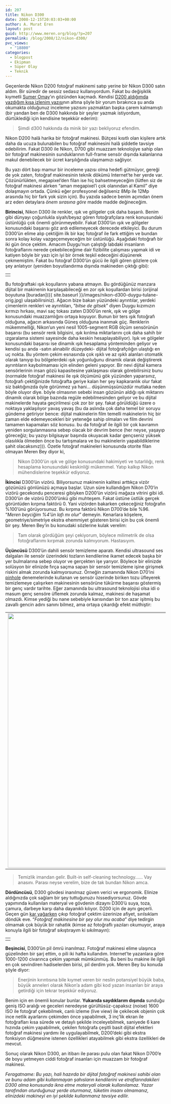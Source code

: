 ```yaml
---
id: 207
title: Nikon D300
date: 2008-12-15T20:03:03+00:00
author: A. Murat Eren
layout: post
guid: http://www.meren.org/blog/?p=207
permalink: /blog/2008/12/nikon-d300/
pvc_views:
  - "18800"
categories:
  - blogpost
  - Ekipman
  - Süper Olay
  - Teknik
---
```

Geçenlerde Nikon D200 fotoğraf makinemi satıp yerine bir Nikon D300 satın aldım. Bir süredir de sessiz sedasız kullanıyordum. Fakat bu değişiklik kıymetli [Sumer Omay](http://bizantin.blogspot.com/ "Bizans Notları")&#8216;ın gözünden kaçmadı. Kendisi [D200 aldığımda yazdığım kısa izlenim yazısı](http://www.meren.org/blog/2006/11/nikon-d200/ "Nikon D200")nın altına şöyle bir yorum bırakınca şu anda okumakta olduğunuz inceleme yazısını yazmaktan başka çarem kalmamıştı (bir yandan ben de D300 hakkında bir şeyler yazmak istiyordum, dürtüklediği için kendisine teşekkür ederim):

> Şimdi d300 hakkında da minik bir yazı bekliyoruz efendim.

Nikon D200 halâ harika bir fotoğraf makinesi. Bütçesi kısıtlı olan kişilere artık daha da ucuza bulunabilen bu fotoğraf makinesini halâ şiddetle tavsiye edebilirim. Fakat D300 ile Nikon, D700 gibi muazzam teknolojiye sahip olan bir fotoğraf makinesinin sunduklarının full-frame sensör dışında kalanlarına makul denebilecek bir ücret karşılığında ulaşmamızı sağlıyor.

Bu yazı dört başı mamur bir inceleme yazısı olma hedefi gütmüyor, gereği de yok zaten, fotoğraf makinesinin teknik dökümü Internet&#8217;te her yerde var. Çözünürlükten, megapixel&#8217;den filan ise hiç bahsetmeyeceğim (lütfen siz de fotoğraf makinesi alırken &#8220;aman megapixel&#8217;i çok olanından al Kamil&#8221; diye dolaşmayın ortada. Çünkü eğer profesyonel değilseniz 8Mp ile 12Mp arasında hiç bir fark yok sizin için). Bu yazıda sadece benim açımdan önem arz eden detaylara _önem sırasına göre_ madde madde değineceğim.

**Birincisi**, Nikon D300 ile renkler, ışık ve gölgeler çok daha başarılı. Benim gibi dünyayı çoğunlukla siyah/beyaz gören fotoğrafçılara renk konusundaki üstünlüğü çok önemli görünmeyebilir. Fakat D300&#8217;ün ışık ve gölgeler konusundaki başarısı göz ardı edilemeyecek derecede etkileyici. Bu durum D300&#8217;ün elime alıp çektiğim ilk bir kaç fotoğraf ile fark ettiğim ve bundan sonra kolay kolay vazgeçemeyeceğim bir üstünlüğü. Aşağıdaki fotoğrafı bir iki gün önce çektim. Amacım Duygu&#8217;nun çalıştığı labdaki insanların fotoğraflarını nerede çekebileceğime dair fizibilite çalışması yapmak idi ve katiyen böyle bir yazı için iyi bir örnek teşkil edeceğini düşünerek çekmemiştim. Fakat bu fotoğraf D300&#8217;ün gücü ile ilgili gören gözlere çok şey anlatıyor (yeniden boyutlandırma dışında makineden çıktığı gibi):

<table border="0" width="100%">
  <tr>
    <td align="center">
      <img title="Duygu @ Tulane Univ." src="{{ site.baseurl }}/images/nikon-d300-duygu-tulane.jpg" alt="" />
    </td>
  </tr>
</table>

Bu fotoğraftaki ışık koşullarını yabana atmayın. Bu gördüğünüz manzara dijital bir makinenin karşılaşabileceği en zor ışık koşullardan birisi (orijinal boyutuna [buradan]({{ site.baseurl }}/images/nikon-d300-duygu-tulane-orig.jpg) ulaşabilirsiniz). Ağacın bize bakan yüzündeki ayrıntılar, yerdeki çimenlerin renkleri ve ayrıntıları, &#8220;_bitse de gitsek_&#8221; diyen Duygu kızımızın kırmızı hırkası, mavi saç tokası zaten D300&#8217;ün renk, ışık ve gölge konusundaki muazzamlığını ortaya koyuyor. Bunun bir ters ışık fotoğrafı olduğuna, ağacın arkasında Güneş olduğuna inanmak güç. Renklerin mükemmelliği, Nikon&#8217;un yeni nesil 1005-segment RGB ölçüm sensörünün başarısı (bu sensör renk bilgisini, ışık kırılma miktarlarını çok daha sahih bir ızgaralama sistemi sayesinde daha keskin hesaplayabiliyor). Işık ve gölgeler konusundaki başarısı ise dinamik ışık hesaplama yönteminden geliyor ve kendisi şu anda -satın alınabilir düzeydeki- dijital fotoğrafçılığın ulaştığı en uç nokta. Bu yöntem çekim esnasında çok ışıklı ve az ışıklı alanları otomatik olarak tanıyıp bu bölgelerdeki ışık yoğunluğunu dinamik olarak değiştirerek ayrıntıların kaybolmaması için elinden geleni yapıyor. Bir nevi dijital kamera sensörlerinin insan gözü kapasitesine yaklaşması olarak görebilirsiniz bunu (normalde fotoğraf makinesi ile ışık ölçümünü gök yüzünden yaparsınız, fotoğrafı çektiğinizde fotoğrafta geriye kalan her şey kapkaranlık olur fakat siz baktığınızda öyle görünmez ya hani&#8230; düşünmüşsünüzdür mutlaka neden böyle oluyor diye. böyle olmasının sebebi insan gözünün aldığı ışık miktarını dinamik olarak bölge bazında regüle edebilmesinden geliyor ve bu dijital makinelerde hayata geçirilmesi çok zor bir şey. fakat görüldüğü üzere o noktaya yaklaşılıyor yavaş yavaş (bu da aslında çok daha temel bir soruyu gündeme getiriyor bence: dijital makinelerin film temelli makinelerin hiç bir zaman elde edemeyecekleri bir yeteneğe sahip olmaları ve film devrini tamamen kapamaları söz konusu. bu da fotoğraf ile ilgili bir çok kavramın yeniden sorgulanmasına sebep olacak bir devrim bence (her neyse, yaşayıp göreceğiz; bu yazıyı bilgisayar başında okuyacak kadar gençseniz yüksek olasılıkla ölmeden önce bu tartışmalara ve bu makinelerin yapabildiklerine şahit olacaksınız))). Özetle fotoğraf makineleri konusunda otorite filan olmayan Meren Bey diyor ki,

> Nikon D300&#8217;ün ışık ve gölge konusundaki hakimiyeti ve tutarlılığı, renk hesaplama konusundaki keskinliği mükemmel. Yatıp kalkıp Nikon mühendislerine teşekkür ediyoruz.

**İkincisi** D300&#8217;ün vizörü. Biliyorsunuz makinenin kalitesi arttıkça vizör gözünüzü gönlünüzü açmaya başlar. Uzun süre kullandığım Nikon D70&#8217;in vizörü gecekondu penceresi gibiyken D200&#8217;ün vizörü mağaza vitrini gibi idi. D300&#8217;ün de vizörü D200&#8217;ünkü gibi muhteşem. Fakat üstüne üstlük gerçek görüntüden kırpma faktörü 0. Yani vizörden bakarken çekeceğiniz fotoğrafın %100&#8217;ünü görüyorsunuz. Bu kırpma faktörü Nikon D700&#8217;de bile %96. &#8220;_Meren beyciğim %4&#8217;ün lafı mı olur_&#8221; demeyin. Kenarlara köşelere, geometriye/simetriye ekstra ehemmiyet gösteren birisi için bu çok önemli bir şey. Meren Bey&#8217;in bu konudaki sözlerine kulak verelim:

> Tam olarak gördüğüm şeyi çekiyorum, böylece milimetrik de olsa fotoğraflarımı kırpmak zorunda kalmıyorum. Hastasıyım.

**Üçüncüsü** D300&#8217;ün dahili sensör temizleme aparatı. Kendisi ultrasound ses dalgaları ile sensör üzerindeki tozların kendilerine ikamet edecek başka bir yer bulmalarına sebep oluyor ve gerçekten işe yarıyor. Böylece bir elinizde solüsyon bir elinizde fırça saçma sapan bir sensör temizleme işine girişmek riskini almak zorunda kalmıyorsunuz. Örneğin zamanında Nikon D70&#8217;ini [pinhole](http://www.meren.org/blog/2006/06/nikon-d70-ile-pinhole/) denemelerinde kullanan ve sensör üzerinde biriken tozu üfleyerek temizlemeye çalışırken makinesinin sensörüne tükürme başarısı göstermiş bir genç vardır tarihte. Eğer zamanında bu ultrasound teknolojisi olsa idi o masum genç sensöre üflemek zorunda kalmaz, makinesi de haşamat olmazdı. Kimse yediği bu nane sebebiyle karısından bir ton azar işitmiş bu zavallı gencin adını sanını bilmez, ama ortaya çıkardığı efekt müthiştir:

<table border="0" width="100%">
  <tr>
    <td align="center">
      <img title="İsimsiz kahraman.. Vallahi kim olduğunu bilmiyoruz. " src="{{ site.baseurl }}/images/nikon-d300-sensor.jpg" alt="" width="800" />
    </td>
  </tr>
</table>

> Temizlik imandan gelir. Built-in self-cleaning technology&#8230;&#8230; Vay anasını. Parası neyse verelim, bize de tak bundan Nikon amca.

**Dördüncüsü**, D300 gövdesi inanılmaz güven verici ve ergonomik. Elinize aldığınızda çok sağlam bir şey tuttuğunuzu hissediyorsunuz. Gövde yapımında kullanılan materyal ve gövdenin dizaynı D300&#8217;ü suya, toza, çamura, darbeye karşı daha dayanıklı kılıyor. D200 için de aynı geçerli. Geçen gün [kar yağarken](http://www.meren.org/blog/2008/12/bu-gun-new-orleansa-kar-yagdi/) çıkıp fotoğraf çektim üzerinize afiyet, sırılsıklam döndük eve. &#8220;_Fotoğraf makinesine bir şey olur mu acaba_&#8221; diye tedirgin olmamak çok büyük bir rahatlık (kimse az fotoğraflı yazıları okumuyor, araya konuyla ilgili bir fotoğraf sıkıştırayım ki sıkılmayın):

<table border="0" width="100%">
  <tr>
    <td align="center">
      <img title="St. Charles'ta bir adam.." src="{{ site.baseurl }}/images/nikon-d300-snow-6-small.jpg" alt="" />
    </td>
  </tr>
</table>

**Beşincisi**, D300&#8217;ün pil ömrü inanılmaz. Fotoğraf makinesi elime ulaşınca güzelinden bir şarj ettim, o pili iki hafta kullandım. Internet&#8217;te yazanlara göre 1000-1200 civarınca çekim yapmak mümkünmüş. Bu beni bu makine ile ilgili en çok sevindiren hadiselerden birisi, pil derdim yok. Meren Bey bu konuda şöyle diyor:

> Enerjinin kırıntısına bile kıymet veren bir neslin potansiyel büyük baba, büyük anneleri olarak Nikon&#8217;a adam gibi kod yazan insanları bir araya getirdiği için tekrar teşekkür ediyoruz.

Benim için en önemli konular bunlar. **Yukarıda saydıklarım dışında** sunduğu geniş ISO aralığı ve geceleri neredeyse gürültüsüz-çapaksız (noise) 1600 ISO ile fotoğraf çekebilmek, canlı izleme (live view) ile çekilecek objenin çok ince netlik ayarlarını çekimden önce yapabilmek, 3 inç&#8217;lik ekran ile fotoğrafları kısa sürede ve detaylı şekilde inceleyebilmek, saniyede 6 kare hızında çekim yapabilmek, çekilen fotoğrafa çeşitli basit dijital efektleri fotoğraf makinesi yardımı ile uygulayabilmek, D200&#8217;deki gibi ekstra fonksiyon düğmesine istenen özellikleri atayabilmek gibi ekstra özellikleri de mevcut.

Sonuç olarak Nikon D300, an itibarı ile parası pulu olan fakat Nikon D700&#8217;e de boyu yetmeyen ciddi fotoğraf insanları için muazzam bir fotoğraf makinesi.

_Feragatname: Bu yazı, hali hazırda bir dijital fotoğraf makinesi sahibi olan ve bunu adam gibi kullanmayan şahısların kendilerini ve etraflarındakileri D300 alma konusunda ikna etme materyali olarak kullanılamaz. Yazar tarafından oturduğunuz yerde oturmanız, tüketim insanı olmamanız, elinizdeki makineyi en iyi şekilde kullanmanız tavsiye edilir._
